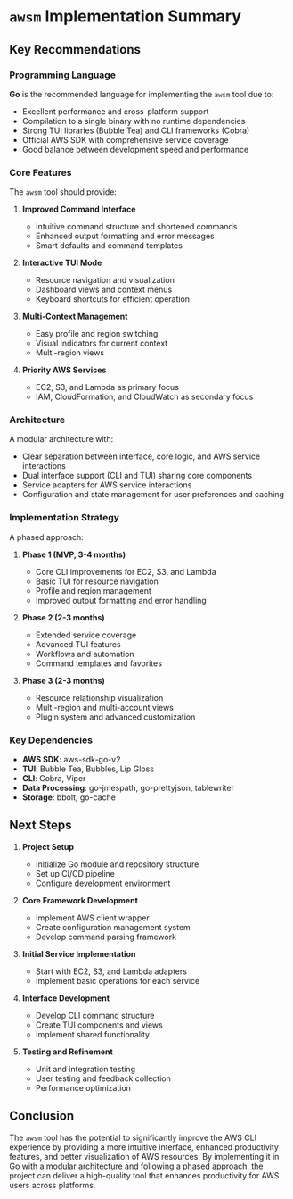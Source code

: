 # `awsm` Implementation Summary

## Key Recommendations

### Programming Language
**Go** is the recommended language for implementing the `awsm` tool due to:
- Excellent performance and cross-platform support
- Compilation to a single binary with no runtime dependencies
- Strong TUI libraries (Bubble Tea) and CLI frameworks (Cobra)
- Official AWS SDK with comprehensive service coverage
- Good balance between development speed and performance

### Core Features
The `awsm` tool should provide:

1. **Improved Command Interface**
   - Intuitive command structure and shortened commands
   - Enhanced output formatting and error messages
   - Smart defaults and command templates

2. **Interactive TUI Mode**
   - Resource navigation and visualization
   - Dashboard views and context menus
   - Keyboard shortcuts for efficient operation

3. **Multi-Context Management**
   - Easy profile and region switching
   - Visual indicators for current context
   - Multi-region views

4. **Priority AWS Services**
   - EC2, S3, and Lambda as primary focus
   - IAM, CloudFormation, and CloudWatch as secondary focus

### Architecture
A modular architecture with:
- Clear separation between interface, core logic, and AWS service interactions
- Dual interface support (CLI and TUI) sharing core components
- Service adapters for AWS service interactions
- Configuration and state management for user preferences and caching

### Implementation Strategy
A phased approach:

1. **Phase 1 (MVP, 3-4 months)**
   - Core CLI improvements for EC2, S3, and Lambda
   - Basic TUI for resource navigation
   - Profile and region management
   - Improved output formatting and error handling

2. **Phase 2 (2-3 months)**
   - Extended service coverage
   - Advanced TUI features
   - Workflows and automation
   - Command templates and favorites

3. **Phase 3 (2-3 months)**
   - Resource relationship visualization
   - Multi-region and multi-account views
   - Plugin system and advanced customization

### Key Dependencies
- **AWS SDK**: aws-sdk-go-v2
- **TUI**: Bubble Tea, Bubbles, Lip Gloss
- **CLI**: Cobra, Viper
- **Data Processing**: go-jmespath, go-prettyjson, tablewriter
- **Storage**: bbolt, go-cache

## Next Steps

1. **Project Setup**
   - Initialize Go module and repository structure
   - Set up CI/CD pipeline
   - Configure development environment

2. **Core Framework Development**
   - Implement AWS client wrapper
   - Create configuration management system
   - Develop command parsing framework

3. **Initial Service Implementation**
   - Start with EC2, S3, and Lambda adapters
   - Implement basic operations for each service

4. **Interface Development**
   - Develop CLI command structure
   - Create TUI components and views
   - Implement shared functionality

5. **Testing and Refinement**
   - Unit and integration testing
   - User testing and feedback collection
   - Performance optimization

## Conclusion

The `awsm` tool has the potential to significantly improve the AWS CLI experience by providing a more intuitive interface, enhanced productivity features, and better visualization of AWS resources. By implementing it in Go with a modular architecture and following a phased approach, the project can deliver a high-quality tool that enhances productivity for AWS users across platforms.